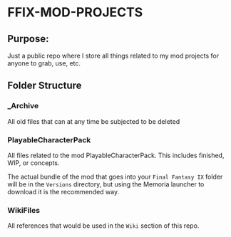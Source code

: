 # FFIX-MOD-PROJECTS

## Purpose:
Just a public repo where I store all things related to my mod projects for anyone to grab, use, etc.

## Folder Structure

### _Archive
All old files that can at any time be subjected to be deleted

### PlayableCharacterPack
All files related to the mod PlayableCharacterPack. This includes finished, WIP, or concepts.

The actual bundle of the mod that goes into your `Final Fantasy IX` folder will be in the `Versions` directory, but using the Memoria launcher to download it is the recommended way.

### WikiFiles
All references that would be used in the `Wiki` section of this repo.
